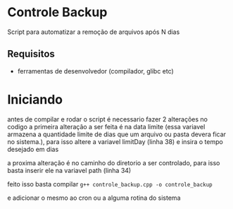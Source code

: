 # Controle Backup
Script para automatizar a remoção de arquivos após N dias

## Requisitos 

* ferramentas de desenvolvedor (compilador, glibc etc)

# Iniciando

antes de compilar e rodar o script é necessario fazer 2 alterações no codigo
a primeira alteração a ser feita é na data limite (essa variavel armazena 
a quantidade limite de dias que um arquivo ou pasta devera ficar no sistema.), para isso altere a variavel limitDay (linha 38) e insira o tempo desejado em dias

a proxima alteração é no caminho do diretorio a ser controlado, para isso basta inserir ele na variavel path (linha 34)

feito isso basta compilar `g++ controle_backup.cpp -o controle_backup`

e adicionar o mesmo ao cron ou a alguma rotina do sistema
